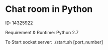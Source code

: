 # Chat room in Python

ID: 14325922

Requirement & Runtime:
Python 2.7

To Start socket server:
./start.sh [port_number]